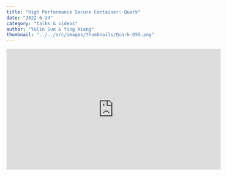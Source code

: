 ```yaml
---
title: "High Performance Secure Container: Quark"
date: "2022-6-24"
category: "talks & videos"
author: "Yulin Sun & Ying Xiong"
thumbnail: "../../src/images/thumbnails/Quark-OSS.png"
---
```


<iframe width="560" height="315" src="https://www.youtube.com/embed/YvC-ytrDEvo" title="YouTube video player" frameborder="0" allow="accelerometer; clipboard-write; encrypted-media; gyroscope; picture-in-picture" allowfullscreen></iframe>